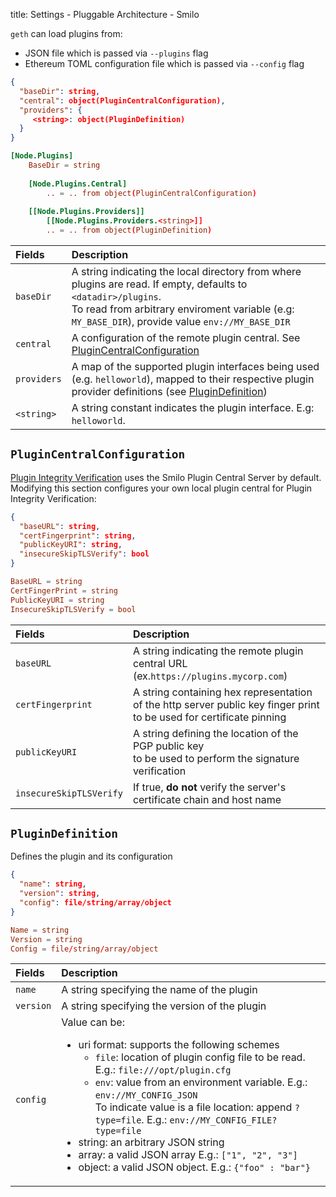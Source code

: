 title: Settings - Pluggable Architecture - Smilo

`geth` can load plugins from:

- JSON file which is passed via `--plugins` flag
- Ethereum TOML configuration file which is passed via `--config` flag

```json tab="JSON"
{
  "baseDir": string,
  "central": object(PluginCentralConfiguration),
  "providers": {
     <string>: object(PluginDefinition)
  }
}
```

```toml tab="TOML"
[Node.Plugins]
    BaseDir = string
    
    [Node.Plugins.Central]
        .. = .. from object(PluginCentralConfiguration)
    
    [[Node.Plugins.Providers]]
        [[Node.Plugins.Providers.<string>]]
        .. = .. from object(PluginDefinition)
```

| Fields      | Description                                                                                                                                                                                                        |
|:------------|:-------------------------------------------------------------------------------------------------------------------------------------------------------------------------------------------------------------------|
| `baseDir`   | A string indicating the local directory from where plugins are read. If empty, defaults to `<datadir>/plugins`. <br/> To read from arbitrary enviroment variable (e.g: `MY_BASE_DIR`), provide value `env://MY_BASE_DIR` |
| `central`   | A configuration of the remote plugin central. See [PluginCentralConfiguration](#plugincentralconfiguration)                                                                                                        |
| `providers` | A map of the supported plugin interfaces being used (e.g. `helloworld`), mapped to their respective plugin provider definitions (see [PluginDefinition](#plugindefinition))                                                                             |
| `<string>`  | A string constant indicates the plugin interface. E.g: `helloworld`.                                                                                                                                               |

## `PluginCentralConfiguration`

[Plugin Integrity Verification](../Overview/#plugin-integrity-verification) uses the Smilo Plugin Central Server by default.  
Modifying this section configures your own local plugin central for Plugin Integrity Verification:

```json tab="JSON"
{
  "baseURL": string,
  "certFingerprint": string,
  "publicKeyURI": string,
  "insecureSkipTLSVerify": bool
}
```

```toml tab="TOML"
BaseURL = string
CertFingerPrint = string
PublicKeyURI = string
InsecureSkipTLSVerify = bool
```

| Fields                  | Description                                                                                                               |
|:------------------------|:--------------------------------------------------------------------------------------------------------------------------|
| `baseURL`               | A string indicating the remote plugin central URL (ex.`https://plugins.mycorp.com`)                                       |
| `certFingerprint`       | A string containing hex representation of the http server public key finger print <br/>to be used for certificate pinning |
| `publicKeyURI`          | A string defining the location of the PGP public key <br/>to be used to perform the signature verification                |
| `insecureSkipTLSVerify` | If true, **do not** verify the server's certificate chain and host name                                                   |

## `PluginDefinition`

Defines the plugin and its configuration

```json tab="JSON"
{
  "name": string,
  "version": string,
  "config": file/string/array/object
}
```

```toml tab="TOML"
Name = string
Version = string
Config = file/string/array/object
```

| Fields    | Description                                                                                                                                                                                                                                                                     |
|:----------|:--------------------------------------------------------------------------------------------------------------------------------------------------------------------------------------------------------------------------------------------------------------------------------|
| `name`    | A string specifying the name of the plugin                                                                                                                                                                                                                                       |
| `version` | A string specifying the version of the plugin                                                                                                                                                                                                                                    |
| `config`  | Value can be: <ul><li>uri format: supports the following schemes<ul><li>`file`: location of plugin config file to be read. E.g.: `file:///opt/plugin.cfg`</li><li>`env`: value from an environment variable. E.g.: `env://MY_CONFIG_JSON`<br/>To indicate value is a file location: append `?type=file`. E.g.: `env://MY_CONFIG_FILE?type=file`</li></ul><li>string: an arbitrary JSON string</li><li>array: a valid JSON array E.g.: `["1", "2", "3"]`</li><li>object: a valid JSON object. E.g.: `{"foo" : "bar"}`</li></ul> |
